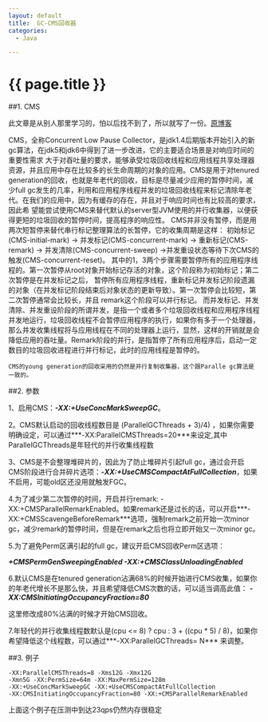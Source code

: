```yaml
---
layout: default
title:  GC-CMS回收器 
categories:
  - Java

---
```


# {{ page.title }}


##1. CMS

此文章是从别人那里学习的，怕以后找不到了，所以就写了一份。[原博客](http://www.iteye.com/topic/473874)

CMS，全称Concurrent Low Pause Collector，是jdk1.4后期版本开始引入的新gc算法，在jdk5和jdk6中得到了进一步改进，它的主要适合场景是对响应时间的重要性需求 大于对吞吐量的要求，能够承受垃圾回收线程和应用线程共享处理器资源，并且应用中存在比较多的长生命周期的对象的应用。CMS是用于对tenured generation的回收，也就是年老代的回收，目标是尽量减少应用的暂停时间，减少full gc发生的几率，利用和应用程序线程并发的垃圾回收线程来标记清除年老代。在我们的应用中，因为有缓存的存在，并且对于响应时间也有比较高的要求，因此希 望能尝试使用CMS来替代默认的server型JVM使用的并行收集器，以便获得更短的垃圾回收的暂停时间，提高程序的响应性。
    CMS并非没有暂停，而是用两次短暂停来替代串行标记整理算法的长暂停，它的收集周期是这样：
    初始标记(CMS-initial-mark) -> 并发标记(CMS-concurrent-mark) -> 重新标记(CMS-remark) -> 并发清除(CMS-concurrent-sweep) ->并发重设状态等待下次CMS的触发(CMS-concurrent-reset)。
    其中的1，3两个步骤需要暂停所有的应用程序线程的。第一次暂停从root对象开始标记存活的对象，这个阶段称为初始标记；第二次暂停是在并发标记之后， 暂停所有应用程序线程，重新标记并发标记阶段遗漏的对象（在并发标记阶段结束后对象状态的更新导致）。第一次暂停会比较短，第二次暂停通常会比较长，并且 remark这个阶段可以并行标记。
    而并发标记、并发清除、并发重设阶段的所谓并发，是指一个或者多个垃圾回收线程和应用程序线程并发地运行，垃圾回收线程不会暂停应用程序的执行，如果你有多于一个处理器，那么并发收集线程将与应用线程在不同的处理器上运行，显然，这样的开销就是会降低应用的吞吐量。Remark阶段的并行，是指暂停了所有应用程序后，启动一定数目的垃圾回收进程进行并行标记，此时的应用线程是暂停的。

    CMS的young generation的回收采用的仍然是并行复制收集器，这个跟Paralle gc算法是一致的。

##2. 参数

1、启用CMS：***-XX:+UseConcMarkSweepGC***。
 
2。CMS默认启动的回收线程数目是  (ParallelGCThreads + 3)/4) ，如果你需要明确设定，可以通过***-XX:ParallelCMSThreads=20***来设定,其中ParallelGCThreads是年轻代的并行收集线程数

3、CMS是不会整理堆碎片的，因此为了防止堆碎片引起full gc，通过会开启CMS阶段进行合并碎片选项：***-XX:+UseCMSCompactAtFullCollection***，如果不启用，可能old区还没用就触发FGC。

4.为了减少第二次暂停的时间，开启并行remark: -XX:+CMSParallelRemarkEnabled。如果remark还是过长的话，可以开启***-XX:+CMSScavengeBeforeRemark***选项，强制remark之前开始一次minor gc，减少remark的暂停时间，但是在remark之后也将立即开始又一次minor gc。

5.为了避免Perm区满引起的full gc，建议开启CMS回收Perm区选项：

 ***+CMSPermGenSweepingEnabled -XX:+CMSClassUnloadingEnabled***

6.默认CMS是在tenured generation沾满68%的时候开始进行CMS收集，如果你的年老代增长不是那么快，并且希望降低CMS次数的话，可以适当调高此值：
 ***-XX:CMSInitiatingOccupancyFraction=80***

这里修改成80%沾满的时候才开始CMS回收。

7.年轻代的并行收集线程数默认是(cpu <= 8) ? cpu : 3 + ((cpu * 5) / 8)，如果你希望降低这个线程数，可以通过***-XX:ParallelGCThreads= N*** 来调整。

##3. 例子

	-XX:ParallelCMSThreads=8 -Xms12G -Xmx12G
	-Xmn5G -XX:PermSize=64m -XX:MaxPermSize=128m
	-XX:+UseConcMarkSweepGC -XX:+UseCMSCompactAtFullCollection
	-XX:CMSInitiatingOccupancyFraction=80 -XX:+CMSParallelRemarkEnabled

上面这个例子在压测中到达23qps仍然内存很稳定
